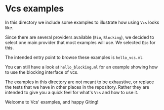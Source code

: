 # Vcs examples

In this directory we include some examples to illustrate how using `Vcs` looks
like.

Since there are several providers available (`Eio`, `Blocking`), we decided to
select one main provider that most examples will use. We selected `Eio` for this.

The intended entry point to browse these examples is `hello_vcs.ml`.

You can still have a look at `hello_blocking.ml` for an example showing how to
use the blocking interface of vcs.

The examples in this directory are not meant to be exhaustive, or replace the
tests that we have in other places in the repository. Rather they are intended
to give you a quick feel for what's `Vcs` and how to use it.

Welcome to Vcs' examples, and happy Giting!
